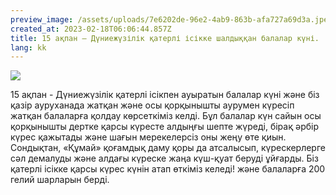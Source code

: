 ```yaml
---
preview_image: /assets/uploads/7e6202de-96e2-4ab9-863b-afa727a69d3a.jpeg
created_at: 2023-02-18T06:06:44.857Z
title: 15 ақпан – Дүниежүзілік қатерлі ісікке шалдыққан балалар күні.
lang: kk
---
```

![](/assets/uploads/543273e7-d837-4e26-9505-26ca872104fc.jpeg)

15 ақпан - Дүниежүзілік қатерлі ісікпен ауыратын балалар күні және біз қазір ауруханада жатқан және осы қорқынышты аурумен күресіп жатқан балаларға қолдау көрсеткіміз келді. Бұл балалар күн сайын осы қорқынышты дертке қарсы күресте алдыңғы шепте жүреді, бірақ әрбір күрес қажытады және шағын мерекелерсіз оны жеңу өте қиын. Сондықтан, «Құмай» қоғамдық даму қоры да атсалысып, күрескерлерге сәл демалуды және алдағы күреске жаңа күш-қуат беруді ұйғарды. Біз қатерлі ісікке қарсы күрес күнін атап өткіміз келеді! және балаларға 200 гелий шарларын берді.